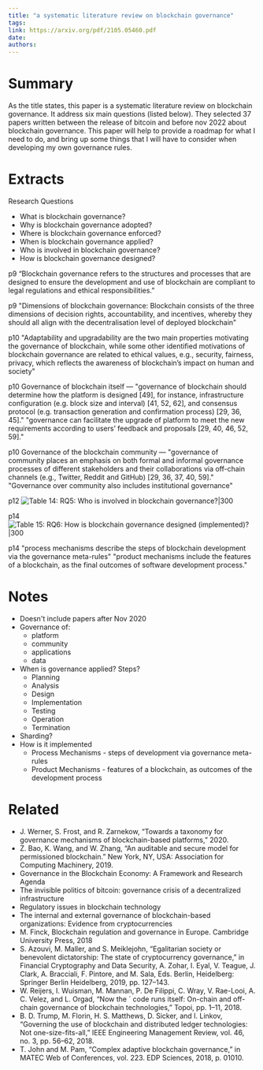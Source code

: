 ```yaml
---
title: "a systematic literature review on blockchain governance"
tags: 
link: https://arxiv.org/pdf/2105.05460.pdf
date:
authors:
---
```


# Summary
As the title states, this paper is a systematic literature review on blockchain governance. It address six main questions (listed below). They selected 37 papers written between the release of bitcoin and before nov 2022 about blockchain governance. This paper will help to provide a roadmap for what I need to do, and bring up some things that I will have to consider when developing my own governance rules. 

# Extracts

Research Questions
- What is blockchain governance?
- Why is blockchain governance adopted?
- Where is blockchain governance enforced?
- When is blockchain governance applied?
- Who is involved in blockchain governance?
- How is blockchain governance designed?

p9 “Blockchain governance refers to the structures and processes that are designed to ensure the development and use of blockchain are compliant to legal regulations and ethical responsibilities.”

p9 "Dimensions of blockchain governance: Blockchain consists of the three dimensions of decision rights, accountability, and incentives, whereby they should all align with the decentralisation level of deployed blockchain"

p10 "Adaptability and upgradability are the two main properties motivating the governance of blockchain, while some other identified motivations of blockchain governance are related to ethical values, e.g., security, fairness, privacy, which reflects the awareness of blockchain’s impact on human and society"

p10 Governance of blockchain itself — "governance of blockchain should determine how the platform is designed [49], for instance, infrastructure configuration (e.g. block size and interval) [41, 52, 62], and consensus protocol (e.g. transaction generation and confirmation process) [29, 36, 45]." "governance can facilitate the upgrade of platform to meet the new requirements according to users’ feedback and proposals [29, 40, 46, 52, 59]."

p10 Governance of the blockchain community — "governance of community places an emphasis on both formal and informal governance processes of different stakeholders and their collaborations via off-chain channels (e.g., Twitter, Reddit and GitHub) [29, 36, 37, 40, 59]." "Governance over community also includes institutional governance"

p12 
![Table 14: RQ5: Who is involved in blockchain governance?|300](https://i.imgur.com/6nIyFNH.png)

p14 
![Table 15: RQ6: How is blockchain governance designed (implemented)?|300](https://i.imgur.com/lrqRrMT.png)

p14 "process mechanisms describe the steps of blockchain development via the governance meta-rules" "product mechanisms include the features of a blockchain, as the final outcomes of software development process."

# Notes

- Doesn't include papers after Nov 2020
- Governance of:
	- platform
	- community
	- applications
	- data
- When is governance applied? Steps?
	- Planning
	- Analysis
	- Design
	- Implementation
	- Testing
	- Operation
	- Termination
- Sharding?
- How is it implemented
	- Process Mechanisms - steps of development via governance meta-rules
	- Product Mechanisms - features of a blockchain, as outcomes of the development process

# Related
- J. Werner, S. Frost, and R. Zarnekow, “Towards a taxonomy for governance mechanisms of blockchain-based platforms,” 2020.
- Z. Bao, K. Wang, and W. Zhang, “An auditable and secure model for permissioned blockchain.” New York, NY, USA: Association for Computing Machinery, 2019.
- Governance in the Blockchain Economy: A Framework and Research Agenda
- The invisible politics of bitcoin: governance crisis of a decentralized infrastructure
- Regulatory issues in blockchain technology
- The internal and external governance of blockchain-based organizations: Evidence from cryptocurrencies
- M. Finck, Blockchain regulation and governance in Europe. Cambridge University Press, 2018
- S. Azouvi, M. Maller, and S. Meiklejohn, “Egalitarian society or benevolent dictatorship: The state of cryptocurrency governance,” in Financial Cryptography and Data Security, A. Zohar, I. Eyal, V. Teague, J. Clark, A. Bracciali, F. Pintore, and M. Sala, Eds. Berlin, Heidelberg: Springer Berlin Heidelberg, 2019, pp. 127–143.
- W. Reijers, I. Wuisman, M. Mannan, P. De Filippi, C. Wray, V. Rae-Looi, A. C. Velez, and L. Orgad, “Now the ´ code runs itself: On-chain and off-chain governance of blockchain technologies,” Topoi, pp. 1–11, 2018.
- B. D. Trump, M. Florin, H. S. Matthews, D. Sicker, and I. Linkov, “Governing the use of blockchain and distributed ledger technologies: Not one-size-fits-all,” IEEE Engineering Management Review, vol. 46, no. 3, pp. 56–62, 2018.
- T. John and M. Pam, “Complex adaptive blockchain governance,” in MATEC Web of Conferences, vol. 223. EDP Sciences, 2018, p. 01010.